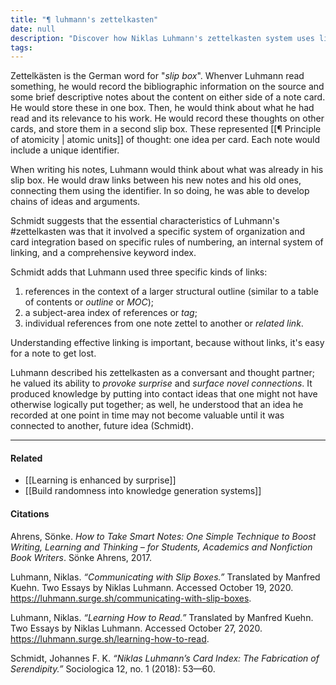 ```yaml
---
title: "¶ luhmann's zettelkasten"
date: null
description: "Discover how Niklas Luhmann's zettelkasten system uses linked note cards to organize ideas, boost creativity, and generate new knowledge through unique indexing and connections."
tags:
---
```


Zettelkästen is the German word for "_slip box_". Whenver Luhmann read something, he would record the bibliographic information on the source and some brief descriptive notes about the content on either side of a note card. He would store these in one box. Then, he would think about what he had read and its relevance to his work. He would record these thoughts on other cards, and store them in a second slip box. These represented [[¶ Principle of atomicity | atomic units]] of thought: one idea per card. Each note would include a unique identifier.

When writing his notes, Luhmann would think about what was already in his slip box. He would draw links between his new notes and his old ones, connecting them using the identifier. In so doing, he was able to develop chains of ideas and arguments.

Schmidt suggests that the essential characteristics of Luhmann's #zettelkasten was that it involved a specific system of organization and card integration based on specific rules of numbering, an internal system of linking, and a comprehensive keyword index.

Schmidt adds that Luhmann used three specific kinds of links:

1. references in the context of a larger structural outline (similar to a table of contents or _outline_ or _MOC_);
2. a subject-area index of references or _tag_;
3. individual references from one note zettel to another or _related link_.

Understanding effective linking is important, because without links, it's easy for a note to get lost.

Luhmann described his zettelkasten as a conversant and thought partner; he valued its ability to _provoke surprise_ and _surface novel connections_. It produced knowledge by putting into contact ideas that one might not have otherwise logically put together; as well, he understood that an idea he recorded at one point in time may not become valuable until it was connected to another, future idea (Schmidt).

---

#### Related

- [[Learning is enhanced by surprise]]
- [[Build randomness into knowledge generation systems]]

#### Citations

Ahrens, Sönke. _How to Take Smart Notes: One Simple Technique to Boost Writing, Learning and Thinking – for Students, Academics and Nonfiction Book Writers_. Sönke Ahrens, 2017.

Luhmann, Niklas. _“Communicating with Slip Boxes.”_ Translated by Manfred Kuehn. Two Essays by Niklas Luhmann. Accessed October 19, 2020. https://luhmann.surge.sh/communicating-with-slip-boxes.

Luhmann, Niklas. _“Learning How to Read.”_ Translated by Manfred Kuehn. Two Essays by Niklas Luhmann. Accessed October 27, 2020. https://luhmann.surge.sh/learning-how-to-read.

Schmidt, Johannes F. K. _“Niklas Luhmann’s Card Index: The Fabrication of Serendipity.”_ Sociologica 12, no. 1 (2018): 53—60.
